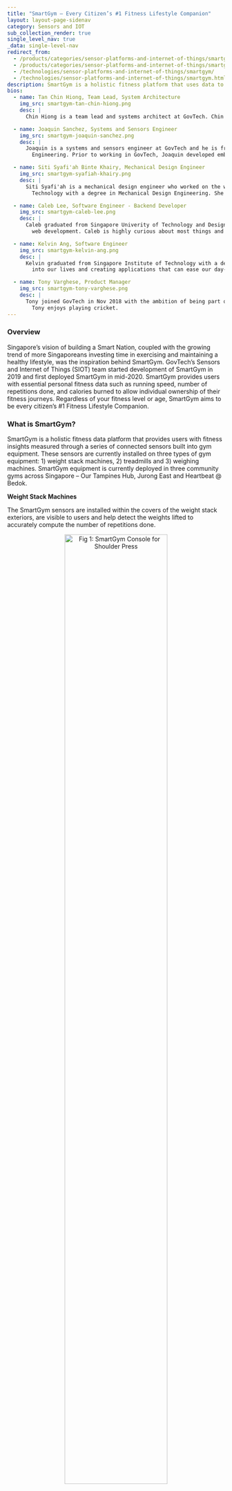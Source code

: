 ```yaml
---
title: "SmartGym – Every Citizen’s #1 Fitness Lifestyle Companion"
layout: layout-page-sidenav
category: Sensors and IOT
sub_collection_render: true
single_level_nav: true
_data: single-level-nav
redirect_from:
  - /products/categories/sensor-platforms-and-internet-of-things/smartgym/
  - /products/categories/sensor-platforms-and-internet-of-things/smartgym.html
  - /technologies/sensor-platforms-and-internet-of-things/smartgym/
  - /technologies/sensor-platforms-and-internet-of-things/smartgym.html
description: SmartGym is a holistic fitness platform that uses data to provide users with fitness insights to improve their health journey.
bios:
  - name: Tan Chin Hiong, Team Lead, System Architecture
    img_src: smartgym-tan-chin-hiong.png
    desc: |
      Chin Hiong is a team lead and systems architect at GovTech. Chin Hiong graduated from the National University of Singapore with a PhD in Electrical and Computer Engineering. He has over 15 years of experience in systems engineering and Research and Development (R&D), including the fields of neural networks, computer vision and evolutionary algorithms. Chin Hiong is passionate about harnessing technology to improve people's lives and inspiring the next generation of engineers.

  - name: Joaquin Sanchez, Systems and Sensors Engineer
    img_src: smartgym-joaquin-sanchez.png
    desc: |
      Joaquin is a systems and sensors engineer at GovTech and he is from Colombia and the UK. He is an electronics engineer with a specialisation in Biomedical
        Engineering. Prior to working in GovTech, Joaquin developed embedded systems specifically for physiological signal sensing application in wearables for Samsung Electronics in South Korea.

  - name: Siti Syafi'ah Binte Khairy, Mechanical Design Engineer
    img_src: smartgym-syafiah-khairy.png
    desc: |
      Siti Syafi'ah is a mechanical design engineer who worked on the web dashboard development for SmartGym. Syafi'ah graduated from Singapore Institute of
        Technology with a degree in Mechanical Design Engineering. She previously worked as a Process Engineer, before making the switch to the technology sector in hopes of contributing towards Smart Nation Building.

  - name: Caleb Lee, Software Engineer - Backend Developer
    img_src: smartgym-caleb-lee.png
    desc: |
      Caleb graduated from Singapore Univerity of Technology and Design with a degree in Computer Science. He specialises in Artificial Intelligence and
        web development. Caleb is highly curious about most things and is passionate about connecting the dots across different disciplines.

  - name: Kelvin Ang, Software Engineer
    img_src: smartgym-kelvin-ang.png
    desc: |
      Kelvin graduated from Singapore Institute of Technology with a degree in Software Engineering. Kelvin has an interest in the impact technology brings
        into our lives and creating applications that can ease our day-to-day tasks.

  - name: Tony Varghese, Product Manager
    img_src: smartgym-tony-varghese.png
    desc: |
      Tony joined GovTech in Nov 2018 with the ambition of being part of the team that builds Singapore's Smart Nation efforts. Aside from his work commitments,
        Tony enjoys playing cricket.
---
```


### Overview

Singapore’s vision of building a Smart Nation, coupled with the growing trend of more Singaporeans investing time in exercising and maintaining a healthy
lifestyle, was the inspiration behind SmartGym. GovTech’s Sensors and Internet of Things (SIOT) team started development of SmartGym in 2019 and first deployed
SmartGym in mid-2020. SmartGym provides users with essential personal fitness data such as running speed, number of repetitions done, and calories burned to
allow individual ownership of their fitness journeys. Regardless of your fitness level or age, SmartGym aims to be every citizen’s #1 Fitness Lifestyle Companion.

### What is SmartGym?

SmartGym is a holistic fitness data platform that provides users with fitness insights measured through a series of connected sensors built into gym equipment.
These sensors are currently installed on three types of gym equipment: 1) weight stack machines, 2) treadmills and 3) weighing machines. SmartGym equipment is
currently deployed in three community gyms across Singapore – Our Tampines Hub, Jurong East and Heartbeat @ Bedok.

**Weight Stack Machines**

The SmartGym sensors are installed within the covers of the weight stack exteriors, are visible to users and help detect the weights lifted to accurately compute
the number of repetitions done.

<figure style="text-align: center">
  <img
    src="/assets/img/smartgym-shoulder-press.png" width="75%" height="75%" 
    alt="Fig 1: SmartGym Console for Shoulder Press"
  />
  <figcaption>Fig 1: SmartGym Console for Shoulder Press</figcaption>
</figure>

**Treadmill**

Treadmill sensors are located on the exterior of the machine and help to measure running speeds through markers present on the user’s belt.
SmartGym also utilises a motion sensor to detect inclination. The sensors are placed in a non-intrusive manner with small modifications to ensure that
they can be fitted onto different types of treadmills from different manufacturers. The sensors are also able to track the distance covered by the user,
as well as the total altitude gained throughout the run. The exercise data from the weight stack machine and treadmill sensors can also be combined to
calculate the number of calories burned.

<figure style="text-align: center">
  <img
    src="/assets/img/smartgym-threadmill.png" width="75%" height="75%" 
    alt="Fig 2: SmartGym Console for Treadmill"
  />
  <figcaption>Fig 2: SmartGym Console for Treadmill</figcaption>
</figure>

**SmartGym weighing scale**

The SmartGym team has also made enhancements to weighing scales. First-time users will be asked to input their date of birth and height into our system,
while repeat users simply have to log in. The weighing scale will measure the user’s weight and collect other body metrics such as body fat percentage and
muscle mass. This data can be accessed via the Kiosk Console at ActiveSG gyms for now, but will be made available through the ActiveSG app in future.

<figure style="text-align: center">
  <img
    src="/assets/img/smartgym-weighing-scale.png" width="75%" height="75%" 
    alt="Fig 3: Console for SmartGym Weighing Scale"
  />
  <figcaption>Fig 3: Console for SmartGym Weighing Scale</figcaption>
</figure>

### How Will SmartGym Benefit Users?

Where SmartGym separates itself from regular gym equipment is its ability to accurately monitor and store users’ data. In a typical gym, fitness equipment
can only display workout information while it is being used and the information does not get stored thereafter. In contrast, SmartGym stores workout
information that can be viewed at any time at any of the three SmartGym kiosks.

<figure style="text-align: center">
  <img
    src="/assets/img/smartgym-console.png" width="75%" height="75%" 
    alt="Fig 4: Workout Information Console for SmartGym"
  />
  <figcaption>Fig 4: Workout Information Console for SmartGym</figcaption>
</figure>

SmartGym equipment also help users track their progress. SmartGym provides extensive information on users’ workouts in a single page and allows information
to be sorted by date and exercise type for monitoring of fitness progress. Furthermore, gym equipment across ActiveSG gyms that utilise SmartGym are
interoperable. This means workouts are recorded even if a user visits different SmartGyms across Singapore. In order to access one’s workout history and
previous body-metric data, users can visit any of the SmartGym kiosks located at any one of the three ActiveSG gyms as mentioned above.

### How Do You Use SmartGym?

Each machine comes with a screen that displays workout information relevant to the equipment such as number of reps, calories burned, speed, and distance.
To start using the SmartGym equipment, scan the QR code on the ActiveSG app to link your account to the equipment and the SmartGym sensors will track your
exercise and store workout information. Thereafter, you can view all your workout information at the SmartGym kiosks.

### Success Stories

- There are currently 16 treadmills, six weight stack machines, and three weighing machines deployed across three community ActiveSG gyms in Singapore.
  As of May 2021, there have been more than 1,500 SmartGym users.
- To promote SmartGym, the team has also launched a campaign in the first quarter of 2021 at Heartbeat @ Bedok. This campaign was a collaboration with
  ActiveSG, where users could undertake a daily challenge by completing a set of exercises based on three difficulty levels. Users can start off with level 1
  and work their way to level 3 through this challenge. The difficulty of the exercises was proportional to the number of reps or duration. At the end of
  each level, users could claim rewards such as bandanas and ActiveSG towels for completing level 1, drawstring bags for completing level 2 and facemasks
  for completing level 3. The challenge and reward system contributed to over 80% of exercises during the campaign month as it strongly incentivized
  SmartGym usage.

### What’s Next?

The SmartGym team is continuously exploring ways to achieve higher-quality fitness services by incorporating new products and advancing the SmartGym systems
such as through the implementation of an upcoming app that allows users to access workout information.

<figure style="text-align: center">
  <img
    src="/assets/img/smartgym-roadmap.png" width="75%" height="75%" 
    alt="Fig 5: SmartGym Roadmap"
  />
  <figcaption>Fig 5: SmartGym Roadmap</figcaption>
</figure>

### Contact Information

To find out more about SmartGym, please email <SmartGym_Support@tech.gov.sg>.

### Meet the Team!

<div class="card-grid-container grid-25rem">
  {% for bios in page.bios %}
  {% assign img_url = "/assets/img/" | append: bios.img_src %}
  <div class="sgds-card">
    <div class="sgds-card-content">
      <img style="float: left; margin-right: 20px;" src="{{ img_url }}" alt="{{ bios.name}}">
      <p><strong>{{ bios.name}}</strong><br>
        {{ bios.desc }}
      </p>
    </div>
  </div>
  {% endfor %}  
</div>

Interns:

- Alphonsus Ho, National University of Singapore (NUS), Double Major in Mechanical Engineering and Innovation & Design
- Aveek Goswami, Imperial College London, Bachelor’s in Biomedical Engineering
- Aw Kang Jie, Singapore Institute of Technology (SIT) and DigiPen Institute of Technology, Bachelor’s in Systems Engineering in Electromechanical Systems
- Cheryl Ng, NUS, Bachelor’s in Computer Science (University Scholar’s Programme)
- Daniel Fung, Nanyang Technological University (NTU), Bachelor’s in Electrical and Electronic Engineering
- Dharmil Shah, Imperial College London, Master’s in Electrical and Electronics Engineering
- Keith Lim, NTU, Bachelor’s in Mechanical Engineering (BEng) and Master’s in Technology Management (MS)
- Kianne Lim, NUS, Bachelor’s in Industrial Design
- Lim Xuan Hao, NUS, Bachelor’s in Computer Engineering
- Rachel Ang, SIT and DigiPen Institute of Technology, Bachelor’s in Systems Engineering in Electromechanical Systems
- Tan Ding Hao, NTU, Bachelor’s in Electrical and Electronic Engineering
- Xu Ruochen, Imperial College London, Bachelor’s in Electronic and Information Engineering
- Zhang Hengkai, NTU, Bachelor’s in Computer Engineering
